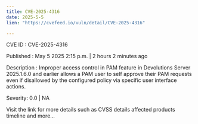 ```yaml
---
title: CVE-2025-4316
date: 2025-5-5
lien: "https://cvefeed.io/vuln/detail/CVE-2025-4316"

---
```


CVE ID : CVE-2025-4316

Published :  May 5
2025
2:15 p.m. | 2 hours
2 minutes ago

Description : Improper access control in PAM feature in Devolutions Server 2025.1.6.0 and earlier allows a PAM user to self approve their PAM requests even if disallowed by the configured policy via specific user interface actions.

Severity: 0.0 | NA

Visit the link for more details
such as CVSS details
affected products
timeline
and more...
